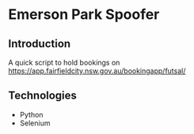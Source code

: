 # Emerson Park Spoofer

## Introduction

A quick script to hold bookings on https://app.fairfieldcity.nsw.gov.au/bookingapp/futsal/

## Technologies
- Python
- Selenium
